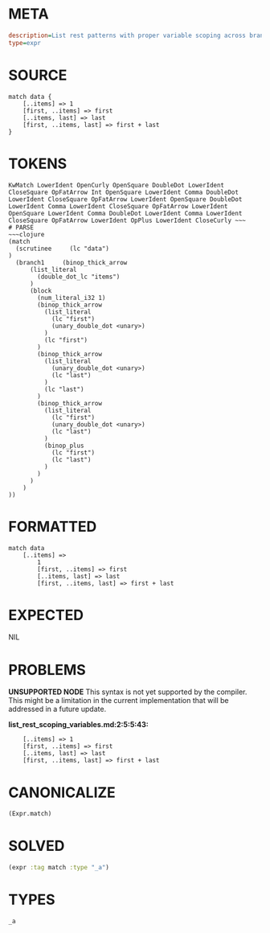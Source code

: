 # META
~~~ini
description=List rest patterns with proper variable scoping across branches
type=expr
~~~
# SOURCE
~~~roc
match data {
    [..items] => 1
    [first, ..items] => first
    [..items, last] => last
    [first, ..items, last] => first + last
}
~~~
# TOKENS
~~~text
KwMatch LowerIdent OpenCurly OpenSquare DoubleDot LowerIdent CloseSquare OpFatArrow Int OpenSquare LowerIdent Comma DoubleDot LowerIdent CloseSquare OpFatArrow LowerIdent OpenSquare DoubleDot LowerIdent Comma LowerIdent CloseSquare OpFatArrow LowerIdent OpenSquare LowerIdent Comma DoubleDot LowerIdent Comma LowerIdent CloseSquare OpFatArrow LowerIdent OpPlus LowerIdent CloseCurly ~~~
# PARSE
~~~clojure
(match
  (scrutinee     (lc "data")
)
  (branch1     (binop_thick_arrow
      (list_literal
        (double_dot_lc "items")
      )
      (block
        (num_literal_i32 1)
        (binop_thick_arrow
          (list_literal
            (lc "first")
            (unary_double_dot <unary>)
          )
          (lc "first")
        )
        (binop_thick_arrow
          (list_literal
            (unary_double_dot <unary>)
            (lc "last")
          )
          (lc "last")
        )
        (binop_thick_arrow
          (list_literal
            (lc "first")
            (unary_double_dot <unary>)
            (lc "last")
          )
          (binop_plus
            (lc "first")
            (lc "last")
          )
        )
      )
    )
))
~~~
# FORMATTED
~~~roc
match data
	[..items] => 
		1
		[first, ..items] => first
		[..items, last] => last
		[first, ..items, last] => first + last
~~~
# EXPECTED
NIL
# PROBLEMS
**UNSUPPORTED NODE**
This syntax is not yet supported by the compiler.
This might be a limitation in the current implementation that will be addressed in a future update.

**list_rest_scoping_variables.md:2:5:5:43:**
```roc
    [..items] => 1
    [first, ..items] => first
    [..items, last] => last
    [first, ..items, last] => first + last
```


# CANONICALIZE
~~~clojure
(Expr.match)
~~~
# SOLVED
~~~clojure
(expr :tag match :type "_a")
~~~
# TYPES
~~~roc
_a
~~~

